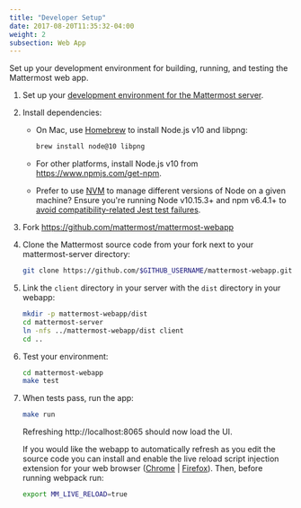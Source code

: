 ```yaml
---
title: "Developer Setup"
date: 2017-08-20T11:35:32-04:00
weight: 2
subsection: Web App
---
```


Set up your development environment for building, running, and testing the Mattermost web app.

1. Set up your [development environment for the Mattermost server](/contribute/server/developer-setup/).

2. Install dependencies:

    - On Mac, use [Homebrew](https://brew.sh/) to install Node.js v10 and libpng:

        ```sh
        brew install node@10 libpng
        ```

    - For other platforms, install Node.js v10 from https://www.npmjs.com/get-npm.

    - Prefer to use [NVM](https://github.com/nvm-sh/nvm) to manage different versions of Node on a given machine? Ensure you're running Node v10.15.3+ and npm v6.4.1+ to [avoid compatibility-related Jest test failures](/contribute/webapp/unit-testing/#4-getting-jest-assertion-failures-at-lines-containing-expect-tobecalledwith-expect-tohavebeennthcalledwith-or-expect-tohavebeencalledtimes-when-running-make-test).

3. Fork https://github.com/mattermost/mattermost-webapp

4. Clone the Mattermost source code from your fork next to your mattermost-server directory:

    ```sh
    git clone https://github.com/$GITHUB_USERNAME/mattermost-webapp.git
    ```

5. Link the `client` directory in your server with the `dist` directory in your webapp:

    ```sh
    mkdir -p mattermost-webapp/dist
    cd mattermost-server
    ln -nfs ../mattermost-webapp/dist client
    cd ..
    ```

6. Test your environment:

    ```sh
    cd mattermost-webapp
    make test
    ```
7. When tests pass, run the app: 

     ```sh
    make run
    ```

    Refreshing http://localhost:8065 should now load the UI.

    If you would like the webapp to automatically refresh as you edit the source code you can install and enable the live reload script injection extension for your web browser ([Chrome](https://chrome.google.com/webstore/detail/remotelivereload/jlppknnillhjgiengoigajegdpieppei/related?hl=en) | [Firefox](https://addons.mozilla.org/en-US/firefox/addon/livereload-web-extension/)). Then, before running webpack run:

    ```sh
    export MM_LIVE_RELOAD=true
    ```
